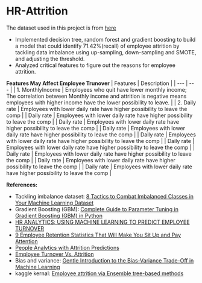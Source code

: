 # HR-Attrition
The dataset used in this project is from [here](https://www.ibm.com/communities/analytics/watson-analytics-blog/hr-employee-attrition/)
* Implemented decision tree, random forest and gradient boosting to build a model that could identify 71.42%(recall) of employee attrition by tackling data imbalance using up-sampling, down-sampling and SMOTE, and adjusting the threshold.
* Analyzed critical features to figure out the reasons for employee attrition.

**Features May Affect Employee Trunover**
| Features | Description |
| --- | --- |
| 1. MonthlyIncome | Employees who quit have lower monthly income; The correlation between Monthly income and attrition is negative means employees with higher income have the lower possibility to leave. |
| 2. Daily rate | Employees with lower daily rate have higher possibility to leave the comp |
| Daily rate | Employees with lower daily rate have higher possibility to leave the comp |
| Daily rate | Employees with lower daily rate have higher possibility to leave the comp |
| Daily rate | Employees with lower daily rate have higher possibility to leave the comp |
| Daily rate | Employees with lower daily rate have higher possibility to leave the comp |
| Daily rate | Employees with lower daily rate have higher possibility to leave the comp |
| Daily rate | Employees with lower daily rate have higher possibility to leave the comp |
| Daily rate | Employees with lower daily rate have higher possibility to leave the comp |
| Daily rate | Employees with lower daily rate have higher possibility to leave the comp |


**References:**
* Tackling imbalance dataset: [8 Tactics to Combat Imbalanced Classes in Your Machine Learning Dataset](https://machinelearningmastery.com/tactics-to-combat-imbalanced-classes-in-your-machine-learning-dataset/)
* Gradient Boosting (GBM): [Complete Guide to Parameter Tuning in Gradient Boosting (GBM) in Python](https://www.analyticsvidhya.com/blog/2016/02/complete-guide-parameter-tuning-gradient-boosting-gbm-python/)
* [HR ANALYTICS: USING MACHINE LEARNING TO PREDICT EMPLOYEE TURNOVER](https://www.business-science.io/business/2017/09/18/hr_employee_attrition.html)
* [9 Employee Retention Statistics That Will Make You Sit Up and Pay Attention](https://www.tlnt.com/9-employee-retention-statistics-that-will-make-you-sit-up-and-pay-attention/)
* [People Analytics with Attrition Predictions](https://towardsdatascience.com/people-analytics-with-attrition-predictions-12adcce9573f)
* [Employee Turnover Vs. Attrition](https://smallbusiness.chron.com/employee-turnover-vs-attrition-15846.html)
* Bias and variance: [Gentle Introduction to the Bias-Variance Trade-Off in Machine Learning](https://machinelearningmastery.com/gentle-introduction-to-the-bias-variance-trade-off-in-machine-learning/)
* kaggle kernal: [Employee attrition via Ensemble tree-based methods](https://www.kaggle.com/arthurtok/employee-attrition-via-ensemble-tree-based-methods)
